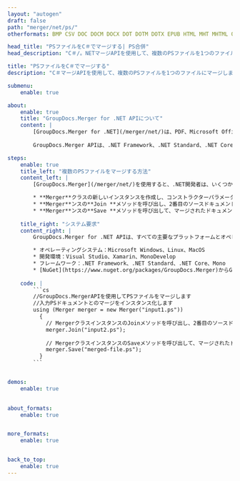 ```yaml
---
layout: "autogen"
draft: false
path: "merger/net/ps/"
otherformats: BMP CSV DOC DOCM DOCX DOT DOTM DOTX EPUB HTML MHT MHTML ODP ODS ODT OTP OTT PDF PNG POTM POTX PPS PPSM PPSX PPT PPTM PPTX RTF TEX TIF TIFF TSV TXT VDX VSDM VSDX VSSM VSSX VSTM VSTX VSX VTX XLAM XLS XLSB XLSM XLSX XLT XLTM XLTX XPS

head_title: "PSファイルをC＃でマージする| PS合併"
head_description: "C＃/。NETマージAPIを使用して、複数のPSファイルを1つのファイルにマージします。特定のページまたはページ範囲をさまざまなドキュメントから単一のドキュメントにマージします."

title: "PSファイルをC＃でマージする"
description: "C＃マージAPIを使用して、複数のPSファイルを1つのファイルにマージします。選択したページまたはページ範囲をさまざまなソースドキュメントから単一の結果ドキュメントにマージします."

submenu:
    enable: true

about:
    enable: true
    title: "GroupDocs.Merger for .NET APIについて"
    content: |
        [GroupDocs.Merger for .NET](/merger/net/)は、PDF、Microsoft Office（Word、Excel、PowerPoint、OneNote）、OpenDocument、HTML、 .NETアプリケーション内の画像およびその他の多く。コードを数行追加するだけで、移動、削除、回転、スワップ、抽出、ドキュメント内のページの向きの変更など、いくつかのドキュメント操作を実行できます。ドキュメントマージAPIは、ドキュメントページを画像としてプレビューして、ページのドキュメント構造、フォーマット、コンテンツを分析することもサポートしています。
        
        GroupDocs.Merger APIは、.NET Framework、.NET Standard、.NET Core、Mono、Xamarinを含むすべての主要なオペレーティングシステムとプラットフォームで十分にサポートされています。

steps:
    enable: true
    title_left: "複数のPSファイルをマージする方法"
    content_left: |
        [GroupDocs.Merger](/merger/net/)を使用すると、.NET開発者は、いくつかの簡単な手順を実装することで、アプリケーション内で2つ以上のPSファイルを簡単にマージできます。

        * **Merger**クラスの新しいインスタンスを作成し、コンストラクターパラメーターとしてソースドキュメントパスを渡します。
        * **Merger**ンスの**Join **メソッドを呼び出し、2番目のソースドキュメントパスを渡します。
        * **Merger**ンスの**Save **メソッドを呼び出して、マージされたドキュメントを保存します。
        
    title_right: "システム要求"
    content_right: |
        GroupDocs.Merger for .NET APIは、すべての主要なプラットフォームとオペレーティングシステムでサポートされています。以下のコードを実行する前に、システムに次の前提条件がインストールされていることを確認してください。

        * オペレーティングシステム：Microsoft Windows、Linux、MacOS
        * 開発環境：Visual Studio、Xamarin、MonoDevelop
        * フレームワーク：.NET Framework、.NET Standard、.NET Core、Mono
        * [NuGet](https://www.nuget.org/packages/GroupDocs.Merger)からGroupDocs.Mergerfor.NETの最新バージョンをダウンロードします
        
    code: |
        ```cs
        //GroupDocs.MergerAPIを使用してPSファイルをマージします
        //入力PSドキュメントとのマージをインスタンス化します
        using (Merger merger = new Merger("input1.ps"))
          {
            // MergerクラスインスタンスのJoinメソッドを呼び出し、2番目のソースドキュメントパスを渡します
            merger.Join("input2.ps");
            
            // MergerクラスインスタンスのSaveメソッドを呼び出して、マージされたドキュメントを保存します
            merger.Save("merged-file.ps");
          }
        ```


demos:
    enable: true
        

about_formats:
    enable: true


more_formats:
    enable: true


back_to_top:
    enable: true
---
```

